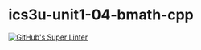 # ics3u-unit1-04-bmath-cpp

[![GitHub's Super Linter](https://github.com/basit21740/ics3u-unit1-04-bmath-cpp/workflows/GitHub's%20Super%20Linter/badge.svg)](https://github.com/basit21740/ics3u-unit1-04-bmath-cpp/actions)
